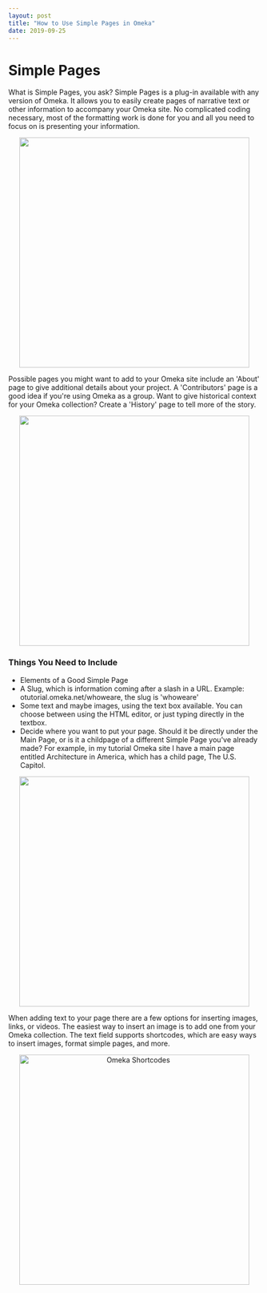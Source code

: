 ```yaml
---
layout: post
title: "How to Use Simple Pages in Omeka"
date: 2019-09-25
---
```

<html>
  <body>
    <h1>Simple Pages</h1>
      <p>What is Simple Pages, you ask? Simple Pages is a plug-in available with any version of Omeka. It allows you to easily create pages of narrative text or other information to accompany your Omeka site. No complicated coding necessary, most of the formatting work is done for you and all you need to focus on is presenting your information.</p>
    <p align="center">
      <img width="460" src="https://user-images.githubusercontent.com/54911846/68148889-ddf3a980-ff0a-11e9-9d01-9ce67378b854.png"> 
    </p>
     <p>Possible pages you might want to add to your Omeka site include an 'About' page to give additional details about your project. A 'Contributors' page is a good idea if you're using Omeka as a group. Want to give historical context for your Omeka collection? Create a 'History' page to tell more of the story.</p>
    <p align="center">
      <img width="460" src="https://user-images.githubusercontent.com/54911846/68149086-40e54080-ff0b-11e9-822e-2b91fb9fd6f3.png"> 
    </p>
    <h3>Things You Need to Include</h3>
      <ul>
        <li>Elements of a Good Simple Page</li>
        <li>A Slug, which is information coming after a slash in a URL. Example: otutorial.omeka.net/whoweare, the slug is 'whoweare'</li>
        <li>Some text and maybe images, using the text box available. You can choose between using the HTML editor, or just typing directly in the textbox.</li>
        <li>Decide where you want to put your page. Should it be directly under the Main Page, or is it a childpage of a different Simple Page you've already made? For example, in my tutorial Omeka site I have a main page entitled Architecture in America, which has a child page, The U.S. Capitol.</li>
      </ul>
    <p align="center">
      <img width="460" src="https://user-images.githubusercontent.com/54911846/68149143-5490a700-ff0b-11e9-9b31-49adeeb59ca8.png"> 
    </p>
    <p>When adding text to your page there are a few options for inserting images, links, or videos. The easiest way to insert an image is to add one from your Omeka collection. The text field supports shortcodes, which are easy ways to insert images, format simple pages, and more.</p>
    <p align="center">
    <a href="https://omeka.org/classic/docs/Content/Shortcodes/">
      <img width="460" src="https://user-images.githubusercontent.com/54911846/68151899-95d78580-ff10-11e9-8c81-6a66e38229f0.png" alt="Omeka Shortcodes">
    </a>
    </p>
